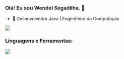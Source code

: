 ### Olá! Eu sou Wendel Segadilha. 👋


- 🔭 Desenvolvedor Java | Engenheiro da Computação

<div>
  <img src="https://github-readme-stats.vercel.app/api?username=wendelsegadilha&show_icons=true&theme=github_dark&count_private=true" />
</div>

### Linguagens e Ferramentas:

<div>
  <img src="https://github-readme-stats.vercel.app/api/top-langs/?username=wendelsegadilha&layout=compact&theme=github_dark" />
</div>
